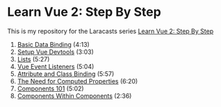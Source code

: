 # Learn Vue 2: Step By Step
This is my repository for the Laracasts series [Learn Vue 2: Step By Step](https://laracasts.com/series/learn-vue-2-step-by-step)

1. [Basic Data Binding](https://laracasts.com/series/learn-vue-2-step-by-step/episodes/1) (4:13)
2. [Setup Vue Devtools](https://laracasts.com/series/learn-vue-2-step-by-step/episodes/2) (3:03)
3. [Lists](https://laracasts.com/series/learn-vue-2-step-by-step/episodes/3) (5:27)
4. [Vue Event Listeners](https://laracasts.com/series/learn-vue-2-step-by-step/episodes/4) (5:04)
5. [Attribute and Class Binding](https://laracasts.com/series/learn-vue-2-step-by-step/episodes/5) (5:57)
6. [The Need for Computed Properties](https://laracasts.com/series/learn-vue-2-step-by-step/episodes/6) (6:20)
7. [Components 101](https://laracasts.com/series/learn-vue-2-step-by-step/episodes/7) (5:02)
8. [Components Within Components](https://laracasts.com/series/learn-vue-2-step-by-step/episodes/8) (2:36)